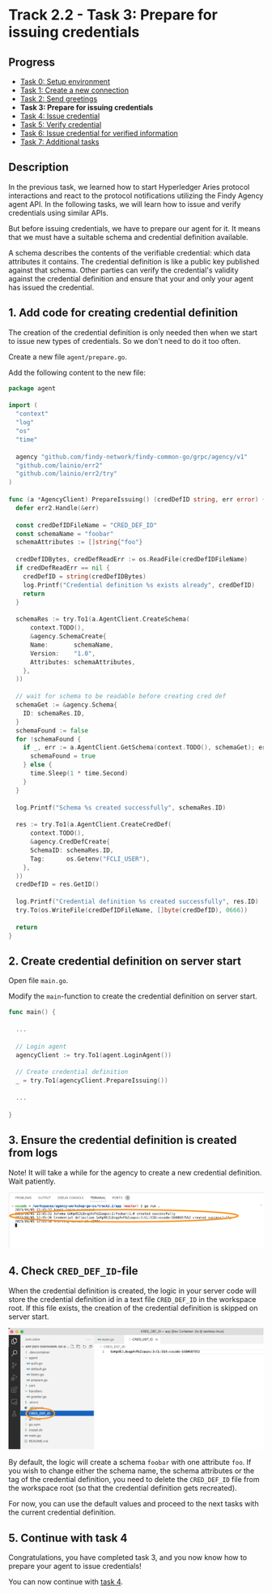 # Track 2.2 - Task 3: Prepare for issuing credentials

## Progress

* [Task 0: Setup environment](../README.md#task-0-setup-environment)
* [Task 1: Create a new connection](../task1/README.md#track-22---task-1-create-a-new-connection)
* [Task 2: Send greetings](../task2/README.md#track-22---task-2-send-greetings)
* **Task 3: Prepare for issuing credentials**
* [Task 4: Issue credential](../task4/README.md#track-22---task-4-issue-credential)
* [Task 5: Verify credential](../task5/README.md#track-22---task-5-verify-credential)
* [Task 6: Issue credential for verified information](../task6/README.md#track-22---task-6-issue-credential-for-verified-information)
* [Task 7: Additional tasks](../task7/README.md#track-22---task-7-additional-tasks)

## Description

In the previous task, we learned how to start Hyperledger Aries protocol interactions and
react to the protocol notifications utilizing the Findy Agency agent API. In the following
tasks, we will learn how to issue and verify credentials using similar APIs.

But before issuing credentials, we have to prepare our agent for it.
It means that we must have a suitable schema and credential definition available.

A schema describes the contents of the verifiable credential: which data attributes it
contains. The credential definition is like a public key published against that schema.
Other parties can verify the credential's validity against the credential definition and
ensure that your and only your agent has issued the credential.

## 1. Add code for creating credential definition

The creation of the credential definition is only needed then when we start
to issue new types of credentials. So we don't need to do it too often.

Create a new file `agent/prepare.go`.

Add the following content to the new file:

```go
package agent

import (
  "context"
  "log"
  "os"
  "time"

  agency "github.com/findy-network/findy-common-go/grpc/agency/v1"
  "github.com/lainio/err2"
  "github.com/lainio/err2/try"
)

func (a *AgencyClient) PrepareIssuing() (credDefID string, err error) {
  defer err2.Handle(&err)

  const credDefIDFileName = "CRED_DEF_ID"
  const schemaName = "foobar"
  schemaAttributes := []string{"foo"}

  credDefIDBytes, credDefReadErr := os.ReadFile(credDefIDFileName)
  if credDefReadErr == nil {
    credDefID = string(credDefIDBytes)
    log.Printf("Credential definition %s exists already", credDefID)
    return
  }

  schemaRes := try.To1(a.AgentClient.CreateSchema(
      context.TODO(),
      &agency.SchemaCreate{
      Name:       schemaName,
      Version:    "1.0",
      Attributes: schemaAttributes,
    },
  ))

  // wait for schema to be readable before creating cred def
  schemaGet := &agency.Schema{
    ID: schemaRes.ID,
  }
  schemaFound := false
  for !schemaFound {
    if _, err := a.AgentClient.GetSchema(context.TODO(), schemaGet); err == nil {
      schemaFound = true
    } else {
      time.Sleep(1 * time.Second)
    }
  }

  log.Printf("Schema %s created successfully", schemaRes.ID)

  res := try.To1(a.AgentClient.CreateCredDef(
      context.TODO(),
      &agency.CredDefCreate{
      SchemaID: schemaRes.ID,
      Tag:      os.Getenv("FCLI_USER"),
    },
  ))
  credDefID = res.GetID()

  log.Printf("Credential definition %s created successfully", res.ID)
  try.To(os.WriteFile(credDefIDFileName, []byte(credDefID), 0666))

  return
}
```

## 2. Create credential definition on server start

Open file `main.go`.

Modify the `main`-function to create the credential definition on server start.

```go
func main() {

  ...

  // Login agent
  agencyClient := try.To1(agent.LoginAgent())

  // Create credential definition
  _ = try.To1(agencyClient.PrepareIssuing())

  ...

}
```

## 3. Ensure the credential definition is created from logs

Note! It will take a while for the agency to create a new credential definition.
Wait patiently.

![Server logs](./docs/server-logs-cred-def.png)

## 4. Check `CRED_DEF_ID`-file

When the credential definition is created, the logic in your server code will store
the credential definition id in a text file  `CRED_DEF_ID` in the workspace root. If this file exists,
the creation of the credential definition is skipped on server start.

![CRED_DEF_ID file](./docs/cred-def-file.png)

By default, the logic will create a schema `foobar` with one attribute `foo`. If you wish to change either
the schema name, the schema attributes or the tag of the credential definition, you need to delete
the `CRED_DEF_ID` file from the workspace root (so that the credential definition gets recreated).

For now, you can use the default values and proceed to the next tasks with the current credential
definition.

## 5. Continue with task 4

Congratulations, you have completed task 3, and you now know how to prepare your agent
to issue credentials!

You can now continue with [task 4](../task4/README.md).
